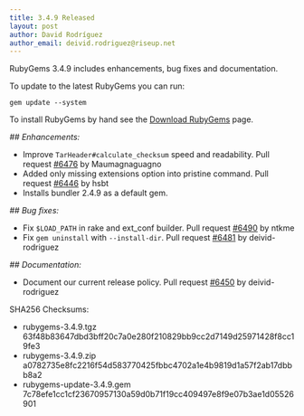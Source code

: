 ```yaml
---
title: 3.4.9 Released
layout: post
author: David Rodríguez
author_email: deivid.rodriguez@riseup.net
---
```


RubyGems 3.4.9 includes enhancements, bug fixes and documentation.

To update to the latest RubyGems you can run:

    gem update --system

To install RubyGems by hand see the [Download RubyGems][download] page.


_## Enhancements:_

* Improve `TarHeader#calculate_checksum` speed and readability. Pull
  request [#6476](https://github.com/rubygems/rubygems/pull/6476) by
  Maumagnaguagno
* Added only missing extensions option into pristine command. Pull request
  [#6446](https://github.com/rubygems/rubygems/pull/6446) by hsbt
* Installs bundler 2.4.9 as a default gem.

_## Bug fixes:_

* Fix `$LOAD_PATH` in rake and ext_conf builder. Pull request
  [#6490](https://github.com/rubygems/rubygems/pull/6490) by ntkme
* Fix `gem uninstall` with `--install-dir`. Pull request
  [#6481](https://github.com/rubygems/rubygems/pull/6481) by
  deivid-rodriguez

_## Documentation:_

* Document our current release policy. Pull request
  [#6450](https://github.com/rubygems/rubygems/pull/6450) by
  deivid-rodriguez


SHA256 Checksums:

* rubygems-3.4.9.tgz  
  63f48b83647dbd3bff20c7a0e280f210829bb9cc2d7149d25971428f8cc19fe3
* rubygems-3.4.9.zip  
  a0782735e8fc2216f54d583770425fbbc4702a1e4b9819d1a57f2ab17dbbb8a2
* rubygems-update-3.4.9.gem  
  7c78efe1cc1cf23670957130a59d0b71f19cc409497e8f9e07b3ae1d05526901


[download]: https://rubygems.org/pages/download

